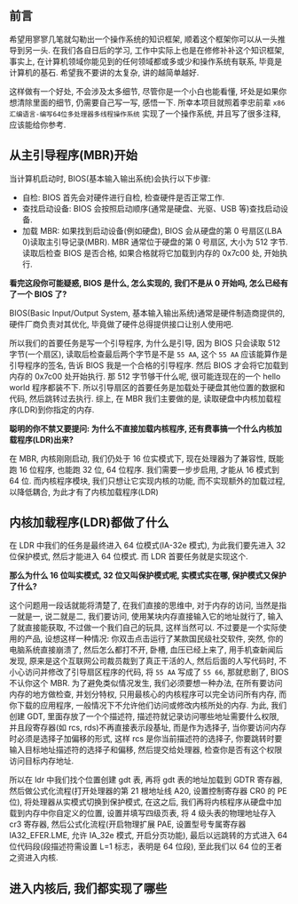## 前言
希望用寥寥几笔就勾勒出一个操作系统的知识框架, 顺着这个框架你可以从一头推导到另一头. 在我们各自日后的学习, 工作中实际上也是在修修补补这个知识框架, 事实上, 在计算机领域你能见到的任何领域都或多或少和操作系统有联系, 毕竟是计算机的基石. 希望我不要讲的太复杂, 讲的越简单越好.

这样做有一个好处, 不会涉及太多细节, 尽管你是一个小白也能看懂, 坏处是如果你想清除里面的细节, 仍需要自己写一写, 感悟一下. 所幸本项目就照着李忠前辈 `x86汇编语言-编写64位多处理器多线程操作系统` 实现了一个操作系统, 并且写了很多注释, 应该能给你参考.

## 从主引导程序(MBR)开始
当计算机启动时, BIOS(基本输入输出系统)会执行以下步骤:
- 自检: BIOS 首先会对硬件进行自检, 检查硬件是否正常工作. 
- 查找启动设备: BIOS 会按照启动顺序(通常是硬盘、光驱、USB 等)查找启动设备. 
- 加载 MBR: 如果找到启动设备(例如硬盘), BIOS 会从硬盘的第 0 号扇区(LBA 0)读取主引导记录(MBR). MBR 通常位于硬盘的第 0 号扇区, 大小为 512 字节. 读取后检查 BIOS 是否合格, 如果合格就将它加载到内存的 0x7c00 处, 开始执行.

**看完这段你可能疑惑, BIOS 是什么, 怎么实现的, 我们不是从 0 开始吗, 怎么已经有了一个 BIOS 了?**

BIOS(Basic Input/Output System, 基本输入输出系统)通常是硬件制造商提供的, 硬件厂商负责对其优化, 毕竟做了硬件总得提供接口让别人使用吧. 

所以我们的首要任务是写一个引导程序, 为什么是引导, 因为 BIOS 只会读取 512 字节(一个扇区), 读取后检查最后两个字节是不是 `55 AA`, 这个 `55 AA` 应该能算作是引导程序的签名, 告诉 BIOS 我是一个合格的引导程序. 然后 BIOS 才会将它加载到内存的 0x7c00 处开始执行. 那 512 字节够干什么呢, 很可能连现在的一个 hello world 程序都装不下. 所以引导扇区的首要任务是加载处于硬盘其他位置的数据和代码, 然后跳转过去执行. 综上, 在 MBR 我们主要做的是, 读取硬盘中内核加载程序(LDR)到你指定的内存. 

**聪明的你不禁又要提问: 为什么不直接加载内核程序, 还有费事搞一个什么内核加载程序(LDR)出来?**

在 MBR, 内核刚刚启动, 我们仍处于 16 位实模式下, 现在处理器为了兼容性, 既能跑 16 位程序, 也能跑 32 位, 64 位程序. 我们需要一步步启用, 才能从 16 模式到 64 位. 而内核程序模块, 我们只想让它实现内核的功能, 而不实现额外的加载过程, 以降低耦合, 为此才有了内核加载程序(LDR)

## 内核加载程序(LDR)都做了什么
在 LDR 中我们的任务是最终进入 64 位模式(IA-32e 模式), 为此我们要先进入 32 位保护模式, 然后才能进入 64 位模式. 而 LDR 首要任务就是实现这个. 

**那么为什么 16 位叫实模式, 32 位又叫保护模式呢, 实模式实在哪, 保护模式又保护了什么?**

这个问题用一段话就能将清楚了, 在我们直接的思维中, 对于内存的访问, 当然是指一就是一, 说二就是二, 我们要访问, 使用某块内存直接输入它的地址就行了, 输入了就直接能获取, 不过做一个我们自己的玩具, 这样当然可以. 不过要是一个实际使用的产品, 设想这样一种情况: 你双击点击运行了某款国民级社交软件, 突然, 你的电脑系统直接崩溃了, 然后怎么都打不开, 卧槽, 血压已经上来了, 用手机查新闻后发现, 原来是这个互联网公司裁员裁到了真正干活的人, 然后后面的人写代码时, 不小心访问并修改了引导扇区程序的代码, 将 `55 AA` 写成了 `55 66`, 那就悲剧了, BIOS 不认你这个 MBR. 为了避免类似情况发生, 我们必须要想一种办法, 在所有要访问内存的地方做检查, 并划分特权, 只用最核心的内核程序可以完全访问所有内存, 而你下载的应用程序, 一般情况下不允许他们访问或修改内核所处的内存. 为此, 我们创建 GDT, 里面存放了一个个描述符, 描述符就记录访问哪些地址需要什么权限, 并且段寄存器(如 rcs, rds)不再直接表示段基址, 而是作为选择子, 当你要访问内存时必须是选择子加偏移的形式, 这样 rcs 是你当前描述符的选择子, 你要跳转时要输入目标地址描述符的选择子和偏移, 然后提交给处理器, 检查你是否有这个权限访问目标内存地址. 

所以在 ldr 中我们找个位置创建 gdt 表, 再将 gdt 表的地址加载到 GDTR 寄存器, 然后做公式化流程(打开处理器的第 21 根地址线 A20, 设置控制寄存器 CR0 的 PE 位), 将处理器从实模式切换到保护模式, 在这之后, 我们再将内核程序从硬盘中加载到内存中你自定义的位置, 设置并填写四级页表, 将 4 级头表的物理地址存入 cr3 寄存器, 然后公式化流程(开启物理扩展 PAE, 设置型号专属寄存器 IA32_EFER.LME, 允许 IA_32e 模式, 开启分页功能), 最后以远跳转的方式进入 64 位代码段(段描述符需设置 L=1 标志，表明是 64 位段), 至此我们以 64 位的王者之资进入内核.

## 进入内核后, 我们都实现了哪些